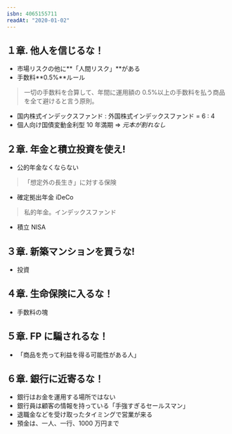 ```yaml
---
isbn: 4065155711
readAt: "2020-01-02"
---
```


## １章. 他人を信じるな！

- 市場リスクの他に**「人間リスク」**がある
- 手数料**0.5%**ルール

> 一切の手数料を合算して、年間に運用額の 0.5%以上の手数料を払う商品を全て避けると言う原則。

- 国内株式インデックスファンド : 外国株式インデックスファンド = 6 : 4
- 個人向け国債変動金利型 10 年満期 => _元本が割れなし_

## ２章. 年金と積立投資を使え!

- 公的年金なくならない

> 「想定外の長生き」に対する保険

- 確定拠出年金 iDeCo

> 私的年金。インデックスファンド

- 積立 NISA

## ３章. 新築マンションを買うな!

- 投資

## ４章. 生命保険に入るな！

- 手数料の塊

## ５章. FP に騙されるな！

- 「商品を売って利益を得る可能性がある人」

## ６章. 銀行に近寄るな！

- 銀行はお金を運用する場所ではない
- 銀行員は顧客の情報を持っている「手強すぎるセールスマン」
- 退職金などを受け取ったタイミングで営業が来る
- 預金は、一人、一行、1000 万円まで
